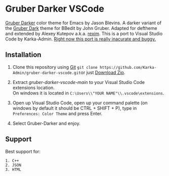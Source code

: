 # Gruber Darker VSCode

[Gruber Darker](https://jblevins.org/projects/emacs-color-themes/gruber-darker-theme.el.html) color theme for Emacs by Jason Blevins. A darker variant of the [Gruber Dark](https://daringfireball.net/projects/bbcolors/schemes/) theme for BBedit by John Gruber. Adapted for deftheme and extended by Alexey Kutepov a.k.a. [rexim](https://github.com/rexim). This is a port to Visual Studio Code by Karka-Admin. <ins>Right now this port is really inacurate and buggy.</ins>

## Installation

1. Clone this repository using [Git](https://git-scm.com/) `git clone https://github.com/Karka-Admin/gruber-darker-vscode.git`or just [Download Zip](https://github.com/Karka-Admin/gruber-darker-vscode/archive/main.zip).

2. Extract *gruber-darker-vscode-main* to your Visual Studio Code extensions location.<br>On windows it is located in `C:\Users\\"YOUR NAME"\\.vscode\extensions`.

3. Open up Visual Studio Code, open up your command palette (on windows by default it should be CTRL + SHIFT + P), type in `Preferences: Color Theme` and press Enter.

4. Select Gruber-Darker and enjoy.


## Support

Best support for:

    1. C++
    2. JSON
    3. HTML